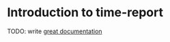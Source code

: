 # Introduction to time-report

TODO: write [great documentation](http://jacobian.org/writing/what-to-write/)
